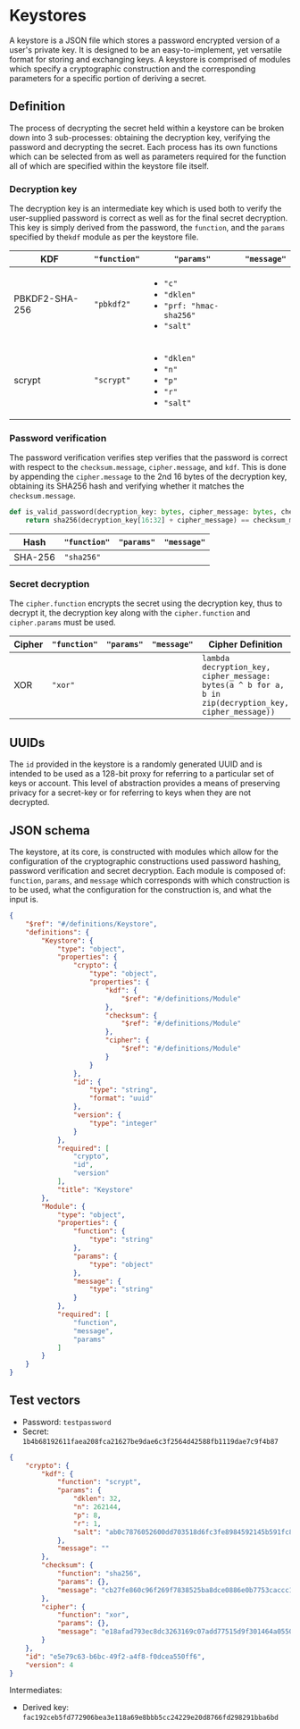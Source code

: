 # Keystores

A keystore is a JSON file which stores a password encrypted version of a user's private key. It is designed to be an easy-to-implement, yet versatile format for storing and exchanging keys. A keystore is comprised of modules which specify a cryptographic construction and the corresponding parameters for a specific portion of deriving a secret.

## Definition

The process of decrypting the secret held within a keystore can be broken down into 3 sub-processes: obtaining the decryption key, verifying the password and decrypting the secret. Each process has its own functions which can be selected from as well as parameters required for the function all of which are specified within the keystore file itself.

### Decryption key

The decryption key is an intermediate key which is used both to verify the user-supplied password is correct as well as for the final secret decryption. This key is simply derived from the password, the `function`, and the `params` specified by the`kdf` module as per the keystore file.

| KDF            | `"function"` | `"params"` | `"message"` |
|----------------|--------------|------------|-------------|
| PBKDF2-SHA-256 | `"pbkdf2"`   | <ul><li>`"c"`</li><li>`"dklen"`</li><li>`"prf: "hmac-sha256"`</li><li>`"salt"`</li></ul> |  |
| scrypt         | `"scrypt"`   | <ul><li>`"dklen"`</li><li>`"n"`</li><li>`"p"`</li><li>`"r"`</li><li>`"salt"`</li></ul>|  |

### Password verification

The password verification verifies step verifies that the password is correct with respect to the `checksum.message`, `cipher.message`, and `kdf`. This is done by appending the `cipher.message` to the 2nd 16 bytes of the decryption key, obtaining its SHA256 hash and verifying whether it matches the `checksum.message`.

```python
def is_valid_password(decryption_key: bytes, cipher_message: bytes, checksum_message: bytes) -> bool:
    return sha256(decryption_key[16:32] + cipher_message) == checksum_message
```

| Hash       | `"function"`    | `"params"` | `"message"` |
|------------|-----------------|------------|-------------|
| SHA-256    | `"sha256"`      |            |             |

### Secret decryption

The `cipher.function` encrypts the secret using the decryption key, thus to decrypt it, the decryption key along with the `cipher.function` and `cipher.params` must be used.

| Cipher          | `"function"`    | `"params"` | `"message"` | Cipher Definition                                                                       |
|-----------------|-----------------|------------|-------------|-----------------------------------------------------------------------------------------|
| XOR             | `"xor"`         |            |             | `lambda decryption_key, cipher_message: bytes(a ^ b for a, b in zip(decryption_key, cipher_message))` |

## UUIDs

The `id` provided in the keystore is a randomly generated UUID and is intended to be used as a 128-bit proxy for referring to a particular set of keys or account. This level of abstraction provides a means of preserving privacy for a secret-key or for referring to keys when they are not decrypted.

## JSON schema

The keystore, at its core, is constructed with modules which allow for the configuration of the cryptographic constructions used password hashing, password verification and secret decryption. Each module is composed of: `function`, `params`, and `message` which corresponds with which construction is to be used, what the configuration for the construction is, and what the input is.

```json
{
    "$ref": "#/definitions/Keystore",
    "definitions": {
        "Keystore": {
            "type": "object",
            "properties": {
                "crypto": {
                    "type": "object",
                    "properties": {
                        "kdf": {
                            "$ref": "#/definitions/Module"
                        },
                        "checksum": {
                            "$ref": "#/definitions/Module"
                        },
                        "cipher": {
                            "$ref": "#/definitions/Module"
                        }
                    }
                },
                "id": {
                    "type": "string",
                    "format": "uuid"
                },
                "version": {
                    "type": "integer"
                }
            },
            "required": [
                "crypto",
                "id",
                "version"
            ],
            "title": "Keystore"
        },
        "Module": {
            "type": "object",
            "properties": {
                "function": {
                    "type": "string"
                },
                "params": {
                    "type": "object"
                },
                "message": {
                    "type": "string"
                }
            },
            "required": [
                "function",
                "message",
                "params"
            ]
        }
    }
}
```

## Test vectors

* Password: `testpassword`
* Secret: `1b4b68192611faea208fca21627be9dae6c3f2564d42588fb1119dae7c9f4b87`

```json
{
    "crypto": {
        "kdf": {
            "function": "scrypt",
            "params": {
                "dklen": 32,
                "n": 262144,
                "p": 8,
                "r": 1,
                "salt": "ab0c7876052600dd703518d6fc3fe8984592145b591fc8fb5c6d43190334ba19"
            },
            "message": ""
        },
        "checksum": {
            "function": "sha256",
            "params": {},
            "message": "cb27fe860c96f269f7838525ba8dce0886e0b7753caccc14162195bcdacbf49e"
        },
        "cipher": {
            "function": "xor",
            "params": {},
            "message": "e18afad793ec8dc3263169c07add77515d9f301464a05508d7ecb42ced24ed3a"
        }
    },
    "id": "e5e79c63-b6bc-49f2-a4f8-f0dcea550ff6",
    "version": 4
}
```

Intermediates:

* Derived key: `fac192ceb5fd772906bea3e118a69e8bbb5cc24229e20d8766fd298291bba6bd`
